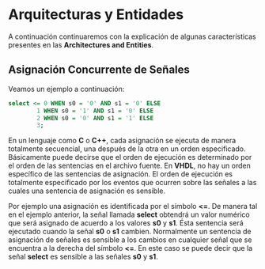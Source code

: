 # Arquitecturas y Entidades

A continuación continuaremos con la explicación de algunas
características presentes en las __Architectures and Entities__.

## Asignación Concurrente de Señales

Veamos un ejemplo a continuación:


```vhdl
select <= 0 WHEN s0 = '0' AND s1 = '0' ELSE
        1 WHEN s0 = '1' AND s1 = '0' ELSE
        2 WHEN s0 = '0' AND s1 = '1' ELSE
        3;
```

En un lenguaje como __C__ o __C++__, cada asignación se ejecuta de
manera totalmente secuencial, una después de la otra en un orden
especificado. Básicamente puede decirse que el orden de ejecución es
determinado por el orden de las sentencias en el archivo fuente. En
__VHDL__, no hay un orden específico de las sentencias de asignación.
El orden de ejecución es totalmente especificado por los eventos que
ocurren sobre las señales a las cuales una sentencia de asignación es
sensible.

Por ejemplo una asignación es identificada por el símbolo __<=__. De
manera tal en el ejemplo anterior, la señal llamada __select__ obtendrá
un valor numérico que será asignado de acuerdo a los valores __s0__ y
__s1__. Ésta sentencia será ejecutado cuando la señal __s0__ o __s1__
cambien. Normalmente un sentencia de asignación de señales es sensible a
los cambios en cualquier señal que se encuentra a la derecha del símbolo
__<=__. En este caso se puede decir que la señal __select__ es sensible
a las señales __s0__ y __s1__.
